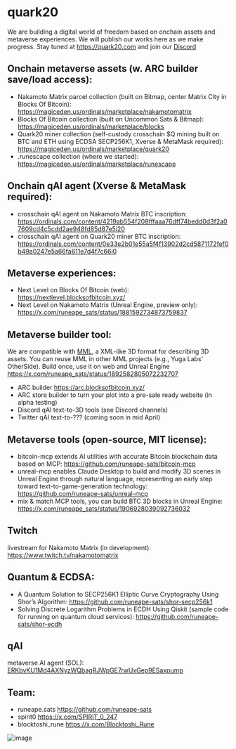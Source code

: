 # quark20
We are building a digital world of freedom based on onchain assets and metaverse experiences. We will publish our works here as we make progress. Stay tuned at https://quark20.com and join our [Discord](https://discord.gg/Y7AwD7tpS9)

## Onchain metaverse assets (w. ARC builder save/load access):
- Nakamoto Matrix parcel collection (built on Bitmap, center Matrix City in Blocks Of Bitcoin): https://magiceden.us/ordinals/marketplace/nakamotomatrix
- Blocks Of Bitcoin collection (built on Uncommon Sats & Bitmap): https://magiceden.us/ordinals/marketplace/blocks
- Quark20 miner collection (self-custody crosschain $Q mining built on BTC and ETH using ECDSA SECP256K1, Xverse & MetaMask required): https://magiceden.us/ordinals/marketplace/quark20
- .runescape collection (where we started): https://magiceden.us/ordinals/marketplace/runescape

## Onchain qAI agent (Xverse & MetaMask required):
- crosschain qAI agent on Nakamoto Matrix BTC inscription: https://ordinals.com/content/4219ab554f208fffaaa76dff74bedd0d3f2a07609cd4c5cdd2ae948fd85d87e5i20
- crosschain qAI agent on Quark20 miner BTC inscription: https://ordinals.com/content/0e33e2b01e55a5f4f13902d2cd5871172fef0b49a0247e5a66fa611e7d4f7c66i0

## Metaverse experiences:
- Next Level on Blocks Of Bitcoin (web): https://nextlevel.blocksofbitcoin.xyz/
- Next Level on Nakamoto Matrix (Unreal Engine, preview only): https://x.com/runeape_sats/status/1881592734873759837

## Metaverse builder tool:
We are compatible with [MML](https://mml.io/), a XML-like 3D format for describing 3D assets. You can reuse MML in other MML projects (e.g., Yuga Labs' OtherSide). Build once, use it on web and Unreal Engine https://x.com/runeape_sats/status/1892582805072232707
- ARC builder https://arc.blocksofbitcoin.xyz/
- ARC store builder to turn your plot into a pre-sale ready website (in alpha testing)
- Discord qAI text-to-3D tools (see Discord channels)
- Twitter qAI text-to-??? (coming soon in mid April)

## Metaverse tools (open-source, MIT license):
- bitcoin-mcp extends AI utilities with accurate Bitcoin blockchain data based on MCP: https://github.com/runeape-sats/bitcoin-mcp
- unreal-mcp enables Claude Desktop to build and modify 3D scenes in Unreal Engine through natural language, representing an early step toward text-to-game-generation technology: https://github.com/runeape-sats/unreal-mcp
- mix & match MCP tools, you can build BTC 3D blocks in Unreal Engine: https://x.com/runeape_sats/status/1906928039092736032

## Twitch 
livestream for Nakamoto Matrix (in development): https://www.twitch.tv/nakamotomatrix

## Quantum & ECDSA:
- A Quantum Solution to SECP256K1 Elliptic Curve Cryptography Using Shor’s Algorithm: https://github.com/runeape-sats/shor-secp256k1
- Solving Discrete Logarithm Problems in ECDH Using Qiskit (sample code for running on quantum cloud services): https://github.com/runeape-sats/shor-ecdh

## qAI
metaverse AI agent (SOL): [ERKbvKU1Md4AXNyzWQbagRJWpGE7rwUxGep9ESaxpump](https://dexscreener.com/solana/9nhezuhqvat7vhktdwteguh9xryndeqhmvyvjfr7kpsz)

## Team:
- runeape.sats https://github.com/runeape-sats
- spirit0 https://x.com/SPIRIT_0_247
- blocktoshi_rune https://x.com/Blocktoshi_Rune

![image](https://github.com/user-attachments/assets/88eaba98-c7d8-4b6f-b229-06a0c6b36167)
